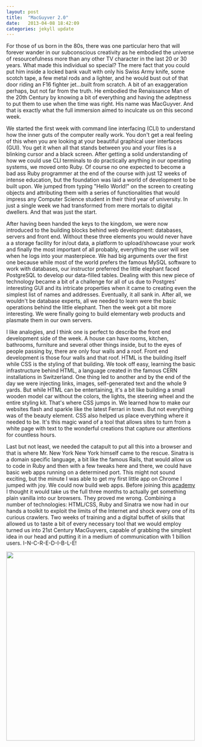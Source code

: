 ```yaml
---
layout: post
title:  "MacGuyver 2.0"
date:   2013-04-08 18:42:09
categories: jekyll update
---
```

For those of us born in the 80s, there was one particular hero that will forever wander in our subconscious creativity as he embodied the universe of resourcefulness more than any other TV character in the last 20 or 30 years. What made this individual so special? The mere fact that you could put him inside a locked bank vault with only his Swiss Army knife, some scotch tape, a few metal rods and a lighter, and he would bust out of that door riding an F16 fighter jet...built from scratch. A bit of an exaggeration perhaps, but not far from the truth. He embodied the Renaissance Man of the 20th Century by knowing a bit of everything and having the adeptness to put them to use when the time was right. His name was MacGuyver. And that is exactly what the full immersion aimed to inculcate us on this second week.

We started the first week with command line interfacing (CLI) to understand how the inner guts of the computer really work. You don't get a real feeling of this when you are looking at your beautiful graphical user interfaces (GUI). You get it when all that stands between you and your files is a blinking cursor and a black screen. After getting a solid understanding of how we could use CLI terminals to do practically anything in our operating systems, we moved onto Ruby. Of course no one expected to become a bad ass Ruby programmer at the end of the course with just 12 weeks of intense education, but the foundation was laid a world of development to be built upon. We jumped from typing "Hello World!" on the screen to creating objects and attributing them with a series of functionalities that would impress any Computer Science student in their third year of university. In just a single week we had transformed from mere mortals to digital dwellers. And that was just the start.

After having been handed the keys to the kingdom, we were now introduced to the building blocks behind web development: databases, servers and front end. Without these three elements you would never have a a storage facility for in/out data, a platform to upload/showcase your work and finally the most important of all probably, everything the user will see when he logs into your masterpiece. We had big arguments over the first one because while most of the world prefers the famous MySQL software to work with databases, our instructor preferred the little elephant faced PostgreSQL to develop our data-filled tables. Dealing with this new piece of technology became a bit of a challenge for all of us due to Postgres' interesting GUI and its intricate properties when it came to creating even the simplest list of names and addresses. Eventually, it all sank in. After all, we wouldn't be database experts, all we needed to learn were the basic operations behind the little elephant. Then the week got a bit more interesting. We were finally going to build elementary web products and plasmate them in our own servers.

I like analogies, and I think one is perfect to describe the front end development side of the week. A house can have rooms, kitchen, bathrooms, furniture and several other things inside, but to the eyes of people passing by, there are only four walls and a roof. Front end development is those four walls and that roof. HTML is the building itself while CSS is the styling of that building. We took off easy, learning the basic infrastructure behind HTML, a language created in the famous CERN installations in Switzerland. One thing led to another and by the end of the day we were injecting links, images, self-generated text and the whole 9 yards. But while HTML can be entertaining, it's a bit like building a small wooden model car without the colors, the lights, the steering wheel and the entire styling kit. That's where CSS jumps in. We learned how to make our websites flash and sparkle like the latest Ferrari in town. But not everything was of the beauty element. CSS also helped us place everything where it needed to be. It's this magic wand of a tool that allows sites to turn from a white page with text to the wonderful creations that capture our attentions for countless hours.

Last but not least, we needed the catapult to put all this into a browser and that is where Mr. New York New York himself came to the rescue. Sinatra is a domain specific language, a bit like the famous Rails, that would allow us to code in Ruby and then with a few tweaks here and there, we could have basic web apps running on a determined port. This might not sound exciting, but the minute I was able to get my first little app on Chrome I jumped with joy. We could now build web apps. Before joining this <span id="focus"><a href="http://generalassemb.ly">academy</a></span> I thought it would take us the full three months to actually get something plain vanilla into our browsers. They proved me wrong. Combining a number of technologies: HTML/CSS, Ruby and Sinatra we now had in our hands a toolkit to exploit the limits of the Internet and shock every one of its curious crawlers. Two weeks of training and a digital buffet of skills that allowed us to taste a bit of every necessary tool that we would employ turned us into 21st Century MacGuyvers, capable of grabbing the simplest idea in our head and putting it in a medium of communication with 1 billion users. I-N-C-R-E-D-I-B-L-E!

<img src="http://lightbulbmanifesto.files.wordpress.com/2013/04/macgyver.jpeg?w=580" style="height:500px; width:auto;">